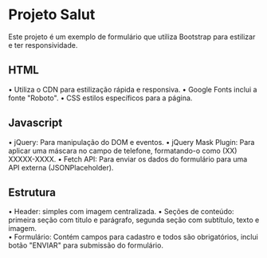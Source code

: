 # Projeto Salut

Este projeto é um exemplo de formulário que utiliza Bootstrap para estilizar e ter responsividade. 


## HTML

• Utiliza o CDN para estilização rápida e responsiva.
• Google Fonts inclui a fonte "Roboto". 
• CSS estilos específicos  para a página.

## Javascript

• jQuery: Para manipulação do DOM e eventos.
• jQuery Mask Plugin: Para aplicar uma máscara no campo de telefone, formatando-o como (XX) XXXXX-XXXX.
• Fetch API: Para enviar os dados do formulário para uma API externa (JSONPlaceholder).

## Estrutura

• Header: simples com imagem centralizada.
• Seções de conteúdo: primeira seção com titulo e parágrafo, segunda seção com subtítulo, texto e imagem.  
• Formulário: Contém campos para cadastro e todos são obrigatórios, inclui botão "ENVIAR" para submissão do formulário.
